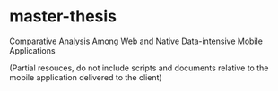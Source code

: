 # master-thesis
Comparative Analysis Among Web and Native Data-intensive Mobile Applications  <br />

(Partial resouces, do not include scripts and documents relative to the mobile application delivered to the client)
